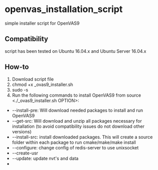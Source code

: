 # openvas_installation_script

simple installer script for OpenVAS9

## Compatibility

script has been tested on Ubuntu 16.04.x and Ubuntu Server 16.04.x

## How-to

1. Download script file
2. chmod +x _ovas9_installer.sh
3. sudo -s
4. Run the following commands to install OpenVAS9 from source <./_ovas9_installer.sh OPTION>:
  * --install-pre: Will download needed packages to install and run OpenVAS9
  * --get-src: Will download and unzip all packages necessary for installation (to avoid compatibility issues do not download other versions)
  * --install-src: install downloaded packages. This will create a source folder within each package to run cmake/make/make install
  * --configure: change config of redis-server to use unixsocket
  * --create-usr
  * --update: update nvt's and data
  * 

